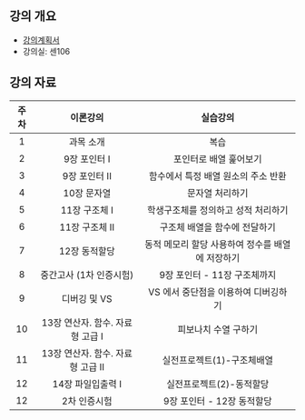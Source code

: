
## 강의 개요
- [강의계획서](https://github.com/sejongresearch/2019.Fall.AdvancedC/blob/master/%EA%B0%95%EC%9D%98%EA%B3%84%ED%9A%8D%EC%84%9C.pdf)
- 강의실: 센106


## 강의 자료
| 주차 | 이론강의 | 실습강의  |
|:--:|:--:|:--:|
| 1 | 과목 소개  | 복습 | 
| 2 | 9장 포인터 I | 포인터로 배열 훑어보기 |
| 3 | 9장 포인터 II | 함수에서 특정 배열 원소의 주소 반환 | 
| 4 | 10장 문자열 | 문자열 처리하기 | 
| 5 | 11장 구조체 I | 학생구조체를 정의하고 성적 처리하기 | 
| 6 | 11장 구조체 II | 구조체 배열을 함수에 전달하기 | 
| 7 | 12장 동적할당 | 동적 메모리 할당 사용하여 정수를 배열에 저장하기 | 
| 8 | 중간고사 (1차 인증시험) | 9장 포인터 - 11장 구조체까지 | 
| 9 | 디버깅 및 VS | VS 에서 중단점을 이용하여 디버깅하기 | 
| 10 | 13장 연산자. 함수. 자료형 고급 I | 피보나치 수열 구하기 | 
| 11 | 13장 연산자. 함수. 자료형 고급 II | 실전프로젝트(1)-구조체배열 | 
| 12 | 14장 파일입출력 I | 실전프로젝트(2)-동적할당 | 
| 12 | 2차 인증시험 | 9장 포인터 - 12장 동적할당 | 







